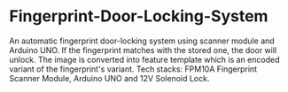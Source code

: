 # Fingerprint-Door-Locking-System
An automatic fingerprint door-locking system using scanner module and Arduino UNO. If the fingerprint matches with the stored one, the door will unlock. The image is converted into feature template which is an encoded variant of the fingerprint's variant. Tech stacks: FPM10A Fingerprint Scanner Module, Arduino UNO and 12V Solenoid Lock.
